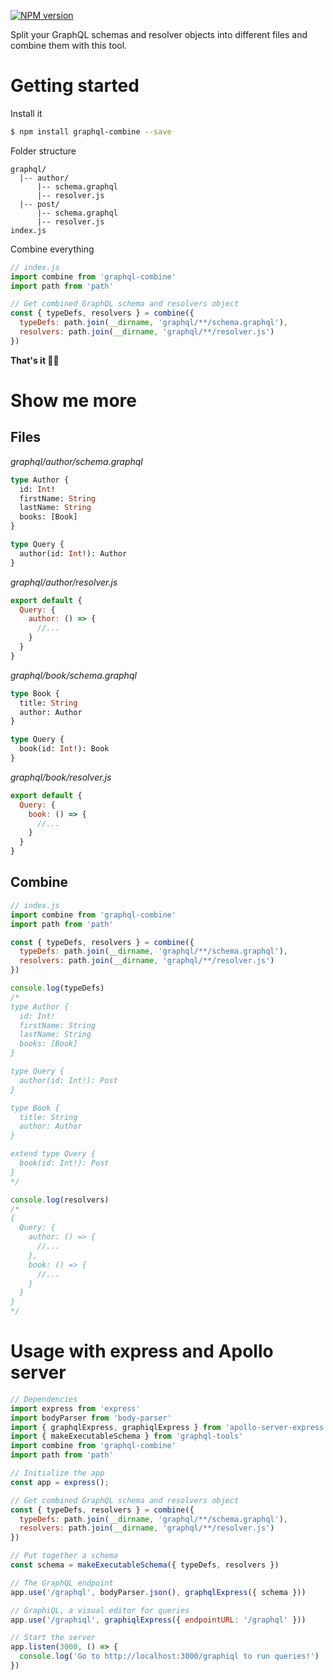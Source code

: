 [![NPM version](https://img.shields.io/npm/v/graphql-combine.svg)](https://www.npmjs.com/package/graphql-combine)

Split your GraphQL schemas and resolver objects into different files and combine them with this tool.

# Getting started

Install it
```bash
$ npm install graphql-combine --save
```

Folder structure
```
graphql/
  |-- author/
      |-- schema.graphql
      |-- resolver.js
  |-- post/
      |-- schema.graphql
      |-- resolver.js
index.js
```

Combine everything
```js
// index.js
import combine from 'graphql-combine'
import path from 'path'

// Get combined GraphQL schema and resolvers object
const { typeDefs, resolvers } = combine({
  typeDefs: path.join(__dirname, 'graphql/**/schema.graphql'),
  resolvers: path.join(__dirname, 'graphql/**/resolver.js')
})
```

**That's it 👍🏼**

# Show me more

## Files
_graphql/author/schema.graphql_
```graphql
type Author {
  id: Int!
  firstName: String
  lastName: String
  books: [Book]
}

type Query {
  author(id: Int!): Author
}
```
_graphql/author/resolver.js_
```js
export default {
  Query: {
    author: () => {
      //...
    }
  }
}
```
_graphql/book/schema.graphql_
```graphql
type Book {
  title: String
  author: Author
}

type Query {
  book(id: Int!): Book
}
```
_graphql/book/resolver.js_
```js
export default {
  Query: {
    book: () => {
      //...
    }
  }
}
```

## Combine
```js
// index.js
import combine from 'graphql-combine'
import path from 'path'

const { typeDefs, resolvers } = combine({
  typeDefs: path.join(__dirname, 'graphql/**/schema.graphql'),
  resolvers: path.join(__dirname, 'graphql/**/resolver.js')
})

console.log(typeDefs)
/*
type Author {
  id: Int!
  firstName: String
  lastName: String
  books: [Book]
}

type Query {
  author(id: Int!): Post
}

type Book {
  title: String
  author: Author
}

extend type Query {
  book(id: Int!): Post
}
*/

console.log(resolvers)
/*
{
  Query: {
    author: () => {
      //...
    },
    book: () => {
      //...
    }
  }
}
*/
```

# Usage with express and Apollo server
```js
// Dependencies
import express from 'express'
import bodyParser from 'body-parser'
import { graphqlExpress, graphiqlExpress } from 'apollo-server-express'
import { makeExecutableSchema } from 'graphql-tools'
import combine from 'graphql-combine'
import path from 'path'

// Initialize the app
const app = express();

// Get combined GraphQL schema and resolvers object
const { typeDefs, resolvers } = combine({
  typeDefs: path.join(__dirname, 'graphql/**/schema.graphql'),
  resolvers: path.join(__dirname, 'graphql/**/resolver.js')
})

// Put together a schema
const schema = makeExecutableSchema({ typeDefs, resolvers })

// The GraphQL endpoint
app.use('/graphql', bodyParser.json(), graphqlExpress({ schema }))

// GraphiQL, a visual editor for queries
app.use('/graphiql', graphiqlExpress({ endpointURL: '/graphql' }))

// Start the server
app.listen(3000, () => {
  console.log('Go to http://localhost:3000/graphiql to run queries!')
})
```

